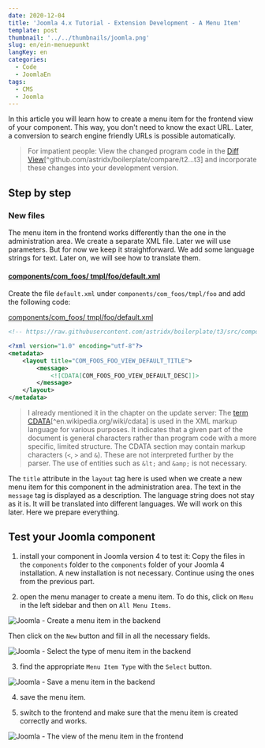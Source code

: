 ```yaml
---
date: 2020-12-04
title: 'Joomla 4.x Tutorial - Extension Development - A Menu Item'
template: post
thumbnail: '../../thumbnails/joomla.png'
slug: en/ein-menuepunkt
langKey: en
categories:
  - Code
  - JoomlaEn
tags:
  - CMS
  - Joomla
---
```


In this article you will learn how to create a menu item for the frontend view of your component. This way, you don't need to know the exact URL. Later, a conversion to search engine friendly URLs is possible automatically.<!-- \index{menu item!frontend} -->

> For impatient people: View the changed program code in the [Diff View](https://github.com/astridx/boilerplate/compare/t2...t3)[^github.com/astridx/boilerplate/compare/t2...t3] and incorporate these changes into your development version.

## Step by step

### New files

The menu item in the frontend works differently than the one in the administration area. We create a separate XML file. Later we will use parameters. But for now we keep it straightforward. We add some language strings for text. Later on, we will see how to translate them.

<!-- prettier-ignore -->
#### [components/com\_foos/ tmpl/foo/default.xml](https://github.com/astridx/boilerplate/compare/t2...t3#diff-35fa310ee8efa91ecb0e9f7c604d413f)

Create the file `default.xml` under `components/com_foos/tmpl/foo` and add the following code:

[components/com_foos/ tmpl/foo/default.xml](https://github.com/astridx/boilerplate/blob/0b9e39042dea67221aabcda2d226b0b8816cabd6/src/components/com_foos/tmpl/foo/default.xml)

```xml {numberLines: -2}
<!-- https://raw.githubusercontent.com/astridx/boilerplate/t3/src/components/com_foos/tmpl/foo/default.xml -->

<?xml version="1.0" encoding="utf-8"?>
<metadata>
	<layout title="COM_FOOS_FOO_VIEW_DEFAULT_TITLE">
		<message>
			<![CDATA[COM_FOOS_FOO_VIEW_DEFAULT_DESC]]>
		</message>
	</layout>
</metadata>

```

> I already mentioned it in the chapter on the update server: The [term CDATA](https://en.wikipedia.org/wiki/cdata)[^en.wikipedia.org/wiki/cdata] is used in the XML markup language for various purposes. It indicates that a given part of the document is general characters rather than program code with a more specific, limited structure. The CDATA section may contain markup characters (`<`, `>` and `&`). These are not interpreted further by the parser. The use of entities such as `&lt;` and `&amp;` is not necessary.<!-- \index{CDATA} -->

The `title` attribute in the `layout` tag here is used when we create a new menu item for this component in the administration area.
The text in the `message` tag is displayed as a description. The language string does not stay as it is. It will be translated into different languages. We will work on this later. Here we prepare everything.

## Test your Joomla component

1. install your component in Joomla version 4 to test it: Copy the files in the `components` folder to the `components` folder of your Joomla 4 installation. A new installation is not necessary. Continue using the ones from the previous part.

2. open the menu manager to create a menu item. To do this, click on `Menu` in the left sidebar and then on `All Menu Items`.

![Joomla - Create a menu item in the backend](/images/j4x4x1.png)

Then click on the `New` button and fill in all the necessary fields.

![Joomla - Select the type of menu item in the backend](/images/j4x4x2.png)

3. find the appropriate `Menu Item Type` with the `Select` button.

![Joomla - Save a menu item in the backend](/images/j4x4x3.png)

4. save the menu item.

5. switch to the frontend and make sure that the menu item is created correctly and works.

![Joomla - The view of the menu item in the frontend](/images/j4x4x4.png)
